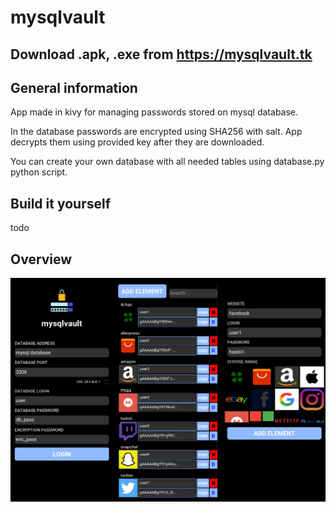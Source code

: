 # mysqlvault

## Download .apk, .exe from https://mysqlvault.tk

## General information
App made in kivy for managing passwords stored on mysql database.

In the database passwords are encrypted using SHA256 with salt.
App decrypts them using provided key after they are downloaded.

You can create your own database with all needed tables using database.py python script.

## Build it yourself
todo

## Overview
![app overview image](img/overview.jpg?raw=true "Title")

